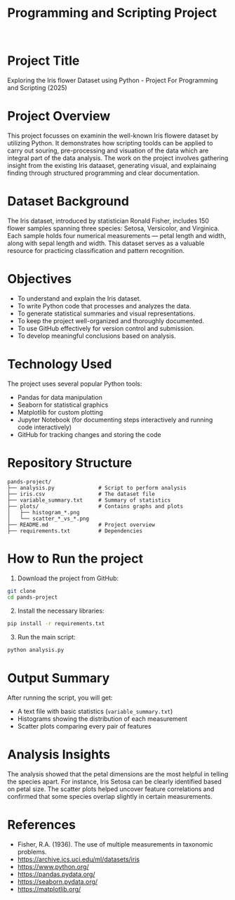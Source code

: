 # Programming and Scripting Project

<br>

# Project Title
Exploring the Iris flower Dataset using Python - Project For Programming and Scripting (2025)

# Project Overview
This project focusses on examinin the well-known Iris flowere dataset by utilizing Python.
It demonstrates how scripting toolds can be applied to carry out souring, pre-processing and visuation of the data which are integral part of the data analysis. The work on the project involves gathering insight from the existing Iris dataaset, generating visual, and explainaing finding through structured programming and clear documentation.


# Dataset Background
The Iris dataset, introduced by statistician Ronald Fisher, includes 150 flower samples spanning three species: Setosa, Versicolor, and Virginica. Each sample holds four numerical measurements — petal length and width, along with sepal length and width. This dataset serves as a valuable resource for practicing classification and pattern recognition.


 # Objectives
- To understand and explain the Iris dataset.
- To write Python code that processes and analyzes the data.
- To generate statistical summaries and visual representations.
- To keep the project well-organized and thoroughly documented.
- To use GitHub effectively for version control and submission.
- To develop meaningful conclusions based on analysis.


 # Technology Used
The project uses several popular Python tools:
- Pandas for data manipulation
- Seaborn for statistical graphics
- Matplotlib for custom plotting
- Jupyter Notebook (for documenting steps interactively and running code interactively)
- GitHub for tracking changes and storing the code


# Repository Structure
```
pands-project/
├── analysis.py              # Script to perform analysis
├── iris.csv                 # The dataset file
├── variable_summary.txt     # Summary of statistics
├── plots/                   # Contains graphs and plots
│   ├── histogram_*.png
│   └── scatter_*_vs_*.png
├── README.md                # Project overview
├── requirements.txt         # Dependencies
```

# How to Run the project
1. Download the project from GitHub:
```bash
git clone 
cd pands-project
```
2. Install the necessary libraries:
```bash
pip install -r requirements.txt
```
3. Run the main script:
```bash
python analysis.py
```

# Output Summary
After running the script, you will get:
- A text file with basic statistics (`variable_summary.txt`)
- Histograms showing the distribution of each measurement
- Scatter plots comparing every pair of features

# Analysis Insights
The analysis showed that the petal dimensions are the most helpful in telling the species apart. For instance, Iris Setosa can be clearly identified based on petal size. The scatter plots helped uncover feature correlations and confirmed that some species overlap slightly in certain measurements.

# References
- Fisher, R.A. (1936). The use of multiple measurements in taxonomic problems.
- https://archive.ics.uci.edu/ml/datasets/iris
- https://www.python.org/
- https://pandas.pydata.org/
- https://seaborn.pydata.org/
- https://matplotlib.org/